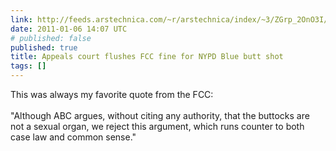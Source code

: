 ```yaml
---
link: http://feeds.arstechnica.com/~r/arstechnica/index/~3/ZGrp_2OnO3I/appeals-court-flushes-fcc-fine-for-nypd-blue-ass-shot.ars
date: 2011-01-06 14:07 UTC
# published: false
published: true
title: Appeals court flushes FCC fine for NYPD Blue butt shot
tags: []
---
```


This was always my favorite quote from the FCC: <br><br>"Although ABC argues, without citing any authority, that the buttocks are not a sexual organ, we reject this argument, which runs counter to both case law and common sense."

